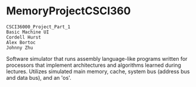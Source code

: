 # MemoryProjectCSCI360
	CSCI36000_Project_Part_1
	Basic Machine UI
	Cordell Hurst
	Alex Bortoc
	Johnny Zhu

Software simulator that runs assembly language-like programs written for processors that implement architectures and algorithms learned during lectures. Utilizes simulated main memory, cache, system bus (address bus and data bus), and an 'os'.
